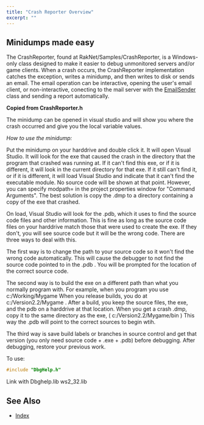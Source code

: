 ```yaml
---
title: "Crash Reporter Overview"
excerpt: ""
---
```

## Minidumps made easy

The CrashReporter, found at RakNet/Samples/CrashReporter, is a Windows-only class designed to make it easier to debug unmonitored servers and/or game clients. When a crash occurs, the CrashReporter implementation catches the exception, writes a minidump, and then writes to disk or sends an email. The email operation can be interactive, opening the user's email client, or non-interactive, conecting to the mail server with the [EmailSender](emailsender.html) class and sending a report automatically.

**Copied from CrashReporter.h**

The minidump can be opened in visual studio and will show you where the crash occurred and give you the local variable values.  

_How to use the minidump:_  

Put the minidump on your harddrive and double click it. It will open Visual Studio. It will look for the exe that caused the crash in the directory that the program that crashed was running at. If it can't find this exe, or if it is different, it will look in the current directory for that exe. If it still can't find it, or if it is different, it will load Visual Studio and indicate that it can't find the executable module. No source code will be shown at that point. However, you can specify modpath=<pathToExeDirectory> in the project properties window for "Command Arguments". The best solution is copy the .dmp to a directory containing a copy of the exe that crashed.  

On load, Visual Studio will look for the .pdb, which it uses to find the source code files and other information. This is fine as long as the source code files on your harddrive match those that were used to create the exe. If they don't, you will see source code but it will be the wrong code. There are three ways to deal with this.  

The first way is to change the path to your source code so it won't find the wrong code automatically. This will cause the debugger to not find the source code pointed to in the .pdb . You will be prompted for the location of the correct source code.  

The second way is to build the exe on a different path than what you normally program with. For example, when you program you use c:/Working/Mygame When you release builds, you do at c:/Version2.2/Mygame . After a build, you keep the source files, the exe, and the pdb on a harddrive at that location. When you get a crash .dmp, copy it to the same directory as the exe, ( c:/Version2.2/Mygame/bin ) This way the .pdb will point to the correct sources to begin wtih.  

The third way is save build labels or branches in source control and get that version (you only need source code + .exe + .pdb) before debugging. After debugging, restore your previous work.  

To use: 
```cpp
#include "DbgHelp.h"  
```
Link with Dbghelp.lib ws2_32.lib

## See Also 
* [Index](index.html)